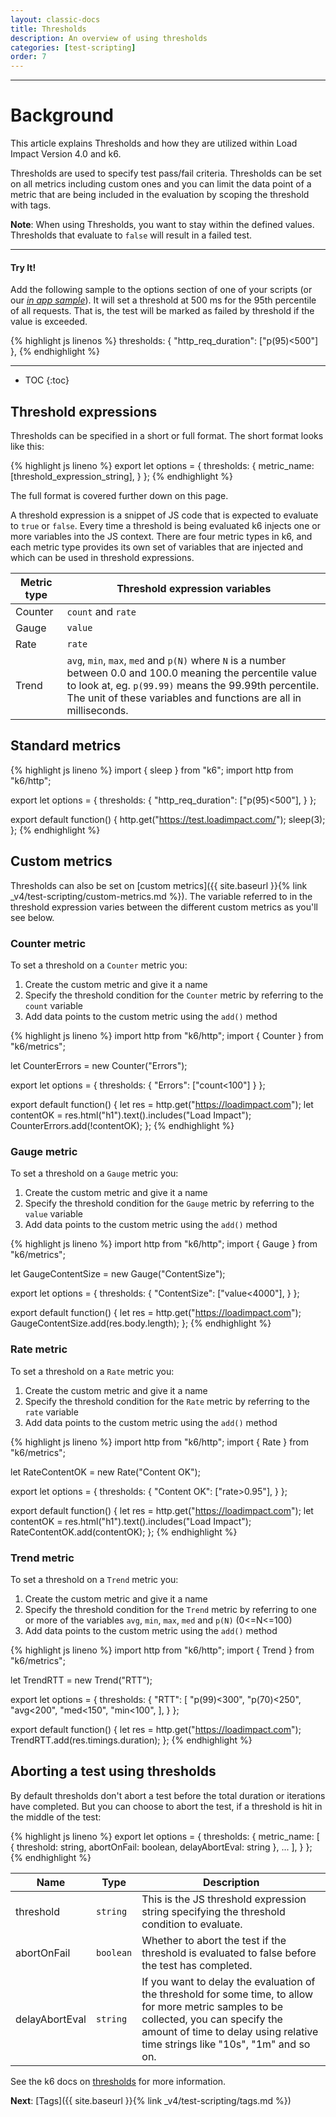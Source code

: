 ```yaml
---
layout: classic-docs
title: Thresholds
description: An overview of using thresholds
categories: [test-scripting]
order: 7
---
```


***

<h1>Background</h1>
This article explains Thresholds and how they are utilized within Load Impact Version 4.0 and k6.

Thresholds are used to specify test pass/fail criteria. Thresholds can be set on all metrics including custom ones and you can limit the data point of a metric that are being included in the evaluation by scoping the threshold with tags.

**Note**: When using Thresholds, you want to stay within the defined values. Thresholds that evaluate to `false` will result in a failed test.


***


<h4>Try It!</h4>

Add the following sample to the options section of one of your scripts (or our _[in app sample](https://app.loadimpact.com/k6/tests/custom/editor)_). It will set a threshold at 500 ms for the 95th percentile of all requests. That is, the test will be marked as failed by threshold if the value is exceeded.


{% highlight js linenos %}
thresholds: {
        "http_req_duration": ["p(95)<500"]
},
{% endhighlight %}


***


- TOC
{:toc}



## Threshold expressions

Thresholds can be specified in a short or full format. The short format looks like this:

{% highlight js lineno %}
export let options = {
    thresholds: {
        metric_name: [threshold_expression_string],
    }
};
{% endhighlight %}

The full format is covered further down on this page.

A threshold expression is a snippet of JS code that is expected to evaluate to `true` or `false`. Every time a threshold is being evaluated k6 injects one or more variables into the JS context. There are four metric types in k6, and each metric type provides its own set of variables that are injected and which can be used in threshold expressions.

<table class="table table-striped">
  <thead>
    <tr>
      <th scope="col">Metric type</th>
      <th scope="col">Threshold expression variables</th>
    </tr>
  </thead>
  <tbody>
    <tr>
      <td>Counter</td>
      <td><code>count</code> and <code>rate</code></td>
    </tr>
    <tr>
      <td>Gauge</td>
      <td><code>value</code></td>
    </tr>
    <tr>
      <td>Rate</td>
      <td><code>rate</code></td>
    </tr>
    <tr>
      <td>Trend</td>
      <td><code>avg</code>, <code>min</code>, <code>max</code>, <code>med</code> and <code>p(N)</code> where <code>N</code> is a number between 0.0 and 100.0 meaning the percentile value to look at, eg. <code>p(99.99)</code> means the 99.99th percentile. The unit of these variables and functions are all in milliseconds.</td>
    </tr>
  </tbody>
</table>

## Standard metrics

{% highlight js lineno %}
import { sleep } from "k6";
import http from "k6/http";

export let options = {
    thresholds: {
        "http_req_duration": ["p(95)<500"],
    }
};

export default function() {
    http.get("https://test.loadimpact.com/");
    sleep(3);
};
{% endhighlight %}

## Custom metrics

Thresholds can also be set on [custom metrics]({{ site.baseurl }}{% link _v4/test-scripting/custom-metrics.md %}). The variable referred to in the threshold expression varies between the different custom metrics as you'll see below.

### Counter metric

To set a threshold on a `Counter` metric you:

1. Create the custom metric and give it a name
2. Specify the threshold condition for the `Counter` metric by referring to the `count` variable
3. Add data points to the custom metric using the `add()` method

{% highlight js lineno %}
import http from "k6/http";
import { Counter } from "k6/metrics";

let CounterErrors = new Counter("Errors");

export let options = {
    thresholds: {
        "Errors": ["count<100"]
    }
};

export default function() {
    let res = http.get("https://loadimpact.com");
    let contentOK = res.html("h1").text().includes("Load Impact");
    CounterErrors.add(!contentOK);
};
{% endhighlight %}

### Gauge metric

To set a threshold on a `Gauge` metric you:

1. Create the custom metric and give it a name
2. Specify the threshold condition for the `Gauge` metric by referring to the `value` variable
3. Add data points to the custom metric using the `add()` method

{% highlight js lineno %}
import http from "k6/http";
import { Gauge } from "k6/metrics";

let GaugeContentSize = new Gauge("ContentSize");

export let options = {
    thresholds: {
        "ContentSize": ["value<4000"],
    }
};

export default function() {
    let res = http.get("https://loadimpact.com");
    GaugeContentSize.add(res.body.length);
};
{% endhighlight %}

### Rate metric

To set a threshold on a `Rate` metric you:

1. Create the custom metric and give it a name
2. Specify the threshold condition for the `Rate` metric by referring to the `rate` variable
3. Add data points to the custom metric using the `add()` method

{% highlight js lineno %}
import http from "k6/http";
import { Rate } from "k6/metrics";

let RateContentOK = new Rate("Content OK");

export let options = {
    thresholds: {
        "Content OK": ["rate>0.95"],
    }
};

export default function() {
    let res = http.get("https://loadimpact.com");
    let contentOK = res.html("h1").text().includes("Load Impact");
    RateContentOK.add(contentOK);
};
{% endhighlight %}

### Trend metric

To set a threshold on a `Trend` metric you:

1. Create the custom metric and give it a name
2. Specify the threshold condition for the `Trend` metric by referring to one or more of the variables `avg`, `min`, `max`, `med` and `p(N)` (0<=N<=100)
3. Add data points to the custom metric using the `add()` method

{% highlight js lineno %}
import http from "k6/http";
import { Trend } from "k6/metrics";

let TrendRTT = new Trend("RTT");

export let options = {
    thresholds: {
        "RTT": [
            "p(99)<300",
            "p(70)<250",
            "avg<200",
            "med<150",
            "min<100",
        ],
    }
};

export default function() {
    let res = http.get("https://loadimpact.com");
    TrendRTT.add(res.timings.duration);
};
{% endhighlight %}

## Aborting a test using thresholds

By default thresholds don't abort a test before the total duration or iterations have completed. But you can choose to abort the test, if a threshold is hit in the middle of the test:

{% highlight js lineno %}
export let options = {
    thresholds: {
        metric_name: [ { threshold: string, abortOnFail: boolean, delayAbortEval: string }, ... ],
    }
};
{% endhighlight %}

<table class="table table-striped">
  <thead>
    <tr>
      <th scope="col">Name</th>
      <th scope="col">Type</th>
      <th scope="col">Description</th>
    </tr>
  </thead>
  <tbody>
    <tr>
      <td>threshold</td>
      <td><code>string</code></td>
      <td>This is the JS threshold expression string specifying the threshold condition to evaluate.</td>
    </tr>
    <tr>
      <td>abortOnFail</td>
      <td><code>boolean</code></td>
      <td>Whether to abort the test if the threshold is evaluated to false before the test has completed.</td>
    </tr>
    <tr>
      <td>delayAbortEval</td>
      <td><code>string</code></td>
      <td>If you want to delay the evaluation of the threshold for some time, to allow for more metric samples to be collected, you can specify the amount of time to delay using relative time strings like "10s", "1m" and so on.</td>
    </tr>
  </tbody>
</table>

See the k6 docs on [thresholds](https://docs.k6.io/docs/thresholds) for more information.

**Next**: [Tags]({{ site.baseurl }}{% link _v4/test-scripting/tags.md %})

